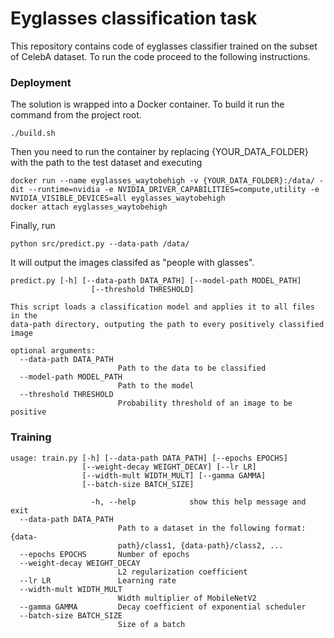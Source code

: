 # Eyglasses classification task

This repository contains code of eyglasses classifier trained on the subset of CelebA dataset. To run the code proceed to the following instructions.

### Deployment

The solution is wrapped into a Docker container. To build it run the command from the project root.

```
./build.sh
```

Then you need to run the container by replacing {YOUR_DATA_FOLDER} with the path to the test dataset and executing

```
docker run --name eyglasses_waytobehigh -v {YOUR_DATA_FOLDER}:/data/ -dit --runtime=nvidia -e NVIDIA_DRIVER_CAPABILITIES=compute,utility -e NVIDIA_VISIBLE_DEVICES=all eyglasses_waytobehigh
docker attach eyglasses_waytobehigh
```

Finally, run

```
python src/predict.py --data-path /data/
```

It will output the images classifed as "people with glasses".

```
predict.py [-h] [--data-path DATA_PATH] [--model-path MODEL_PATH]
                  [--threshold THRESHOLD]

This script loads a classification model and applies it to all files in the
data-path directory, outputing the path to every positively classified image

optional arguments:
  --data-path DATA_PATH
                        Path to the data to be classified
  --model-path MODEL_PATH
                        Path to the model
  --threshold THRESHOLD
                        Probability threshold of an image to be positive
```

### Training

```
usage: train.py [-h] [--data-path DATA_PATH] [--epochs EPOCHS]
                [--weight-decay WEIGHT_DECAY] [--lr LR]
                [--width-mult WIDTH_MULT] [--gamma GAMMA]
                [--batch-size BATCH_SIZE]
                
                  -h, --help            show this help message and exit
  --data-path DATA_PATH
                        Path to a dataset in the following format: {data-
                        path}/class1, {data-path}/class2, ...
  --epochs EPOCHS       Number of epochs
  --weight-decay WEIGHT_DECAY
                        L2 regularization coefficient
  --lr LR               Learning rate
  --width-mult WIDTH_MULT
                        Width multiplier of MobileNetV2
  --gamma GAMMA         Decay coefficient of exponential scheduler
  --batch-size BATCH_SIZE
                        Size of a batch

```
